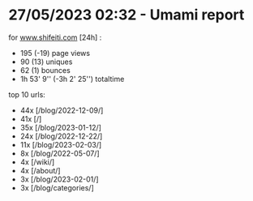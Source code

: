 # 27/05/2023 02:32 - Umami report
for www.shifeiti.com [24h] :

 - 195 (-19) page views
 - 90 (13) uniques
 - 62 (1) bounces
 - 1h 53' 9'' (-3h 2' 25'') totaltime


top 10 urls:
 - 44x [/blog/2022-12-09/]
 - 41x [/]
 - 35x [/blog/2023-01-12/]
 - 24x [/blog/2022-12-22/]
 - 11x [/blog/2023-02-03/]
 - 8x [/blog/2022-05-07/]
 - 4x [/wiki/]
 - 4x [/about/]
 - 3x [/blog/2023-02-01/]
 - 3x [/blog/categories/]


